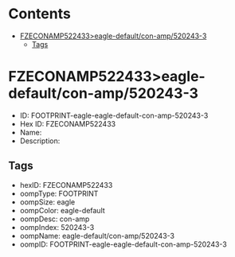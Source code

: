 



Contents
========

* [FZECONAMP522433>eagle-default/con-amp/520243-3](#fzeconamp522433eagle-defaultcon-amp520243-3)
	* [Tags](#tags)

# FZECONAMP522433>eagle-default/con-amp/520243-3

- ID: FOOTPRINT-eagle-eagle-default-con-amp-520243-3
- Hex ID: FZECONAMP522433
- Name: 
- Description: 

## Tags

- hexID: FZECONAMP522433
- oompType: FOOTPRINT
- oompSize: eagle
- oompColor: eagle-default
- oompDesc: con-amp
- oompIndex: 520243-3
- oompName: eagle-default/con-amp/520243-3
- oompID: FOOTPRINT-eagle-eagle-default-con-amp-520243-3
